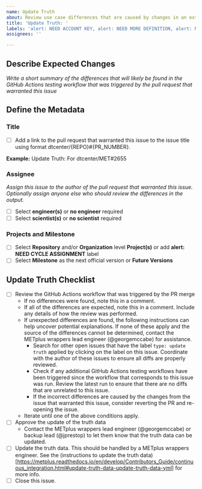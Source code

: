 ```yaml
---
name: Update Truth
about: Review use case differences that are caused by changes in an external repository and update truth dataset if necessary.
title: 'Update Truth: '
labels: 'alert: NEED ACCOUNT KEY, alert: NEED MORE DEFINITION, alert: NEED CYCLE ASSIGNMENT, type: update truth, priority: blocker, component: CI/CD, requestor: METplus Team'
assignees: ''

---
```


## Describe Expected Changes ##

*Write a short summary of the differences that will likely be found in the GitHub Actions testing workflow that was triggered by the pull request that warranted this issue*

## Define the Metadata ##

### Title ###
- [ ] Add a link to the pull request that warranted this issue to the issue title using format dtcenter/{REPO}#{PR_NUMBER}.

**Example:** Update Truth: For dtcenter/MET#2655

### Assignee ###

*Assign this issue to the author of the pull request that warranted this issue. Optionally assign anyone else who should review the differences in the output.*

- [ ] Select **engineer(s)** or **no engineer** required
- [ ] Select **scientist(s)** or **no scientist** required

### Projects and Milestone ###
- [ ] Select **Repository** and/or **Organization** level **Project(s)** or add **alert: NEED CYCLE ASSIGNMENT** label
- [ ] Select **Milestone** as the next official version or **Future Versions**

## Update Truth Checklist ###
- [ ] Review the GitHub Actions workflow that was triggered by the PR merge
  - If no differences were found, note this in a comment.
  - If all of the differences are expected, note this in a comment.
    Include any details of how the review was performed.
  - If unexpected differences are found, the following instructions can
    help uncover potential explanations. If none of these apply and the
    source of the differences cannot be determined, contact the
    METplus wrappers lead engineer (@georgemccabe) for assistance.
    - Search for other open issues that have the label `type: update truth`
      applied by clicking on the label on this issue. Coordinate with the
      author of these issues to ensure all diffs are properly reviewed.
    - Check if any additional GitHub Actions testing workflows have been
      triggered since the workflow that corresponds to this issue was run.
      Review the latest run to ensure that there are no diffs that are
      unrelated to this issue.
    - If the incorrect differences are caused by the changes from the
      issue that warranted this issue, consider reverting the PR and
      re-opening the issue.
  - Iterate until one of the above conditions apply.
- [ ] Approve the update of the truth data
  - Contact the METplus wrappers lead engineer (@georgemccabe) or
    backup lead (@jprestop) to let them know that the truth data can
    be updated.
- [ ] Update the truth data.
      This should be handled by a METplus wrappers engineer.
      See the (instructions to update the truth data)[https://metplus.readthedocs.io/en/develop/Contributors_Guide/continuous_integration.html#update-truth-data-update-truth-data-yml]
      for more info.
- [ ] Close this issue.
